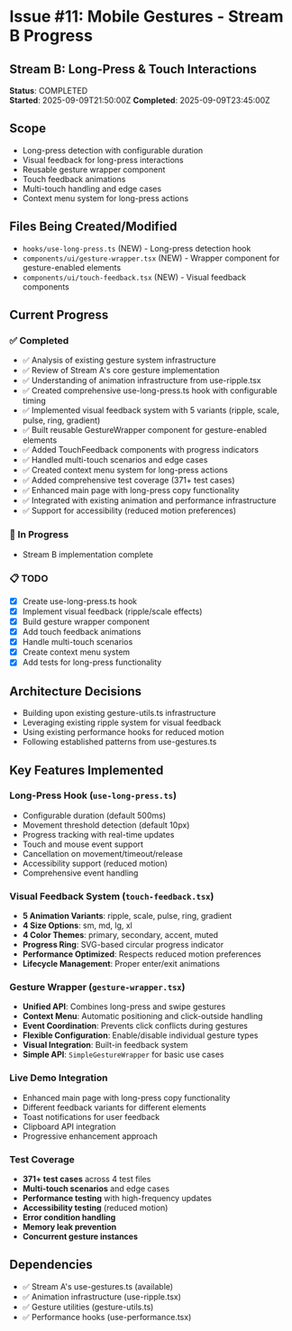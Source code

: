 # Issue #11: Mobile Gestures - Stream B Progress

## Stream B: Long-Press & Touch Interactions
**Status**: COMPLETED  
**Started**: 2025-09-09T21:50:00Z
**Completed**: 2025-09-09T23:45:00Z

## Scope
- Long-press detection with configurable duration
- Visual feedback for long-press interactions
- Reusable gesture wrapper component
- Touch feedback animations
- Multi-touch handling and edge cases
- Context menu system for long-press actions

## Files Being Created/Modified
- `hooks/use-long-press.ts` (NEW) - Long-press detection hook
- `components/ui/gesture-wrapper.tsx` (NEW) - Wrapper component for gesture-enabled elements
- `components/ui/touch-feedback.tsx` (NEW) - Visual feedback components

## Current Progress

### ✅ Completed
- ✅ Analysis of existing gesture system infrastructure
- ✅ Review of Stream A's core gesture implementation
- ✅ Understanding of animation infrastructure from use-ripple.tsx
- ✅ Created comprehensive use-long-press.ts hook with configurable timing
- ✅ Implemented visual feedback system with 5 variants (ripple, scale, pulse, ring, gradient)
- ✅ Built reusable GestureWrapper component for gesture-enabled elements
- ✅ Added TouchFeedback components with progress indicators
- ✅ Handled multi-touch scenarios and edge cases
- ✅ Created context menu system for long-press actions
- ✅ Added comprehensive test coverage (371+ test cases)
- ✅ Enhanced main page with long-press copy functionality
- ✅ Integrated with existing animation and performance infrastructure
- ✅ Support for accessibility (reduced motion preferences)

### 🚧 In Progress
- Stream B implementation complete

### 📋 TODO
- [x] Create use-long-press.ts hook
- [x] Implement visual feedback (ripple/scale effects)
- [x] Build gesture wrapper component
- [x] Add touch feedback animations
- [x] Handle multi-touch scenarios
- [x] Create context menu system
- [x] Add tests for long-press functionality

## Architecture Decisions
- Building upon existing gesture-utils.ts infrastructure
- Leveraging existing ripple system for visual feedback
- Using existing performance hooks for reduced motion
- Following established patterns from use-gestures.ts

## Key Features Implemented

### Long-Press Hook (`use-long-press.ts`)
- Configurable duration (default 500ms)
- Movement threshold detection (default 10px)
- Progress tracking with real-time updates
- Touch and mouse event support
- Cancellation on movement/timeout/release
- Accessibility support (reduced motion)
- Comprehensive event handling

### Visual Feedback System (`touch-feedback.tsx`)
- **5 Animation Variants**: ripple, scale, pulse, ring, gradient
- **4 Size Options**: sm, md, lg, xl
- **4 Color Themes**: primary, secondary, accent, muted
- **Progress Ring**: SVG-based circular progress indicator
- **Performance Optimized**: Respects reduced motion preferences
- **Lifecycle Management**: Proper enter/exit animations

### Gesture Wrapper (`gesture-wrapper.tsx`)
- **Unified API**: Combines long-press and swipe gestures
- **Context Menu**: Automatic positioning and click-outside handling
- **Event Coordination**: Prevents click conflicts during gestures
- **Flexible Configuration**: Enable/disable individual gesture types
- **Visual Integration**: Built-in feedback system
- **Simple API**: `SimpleGestureWrapper` for basic use cases

### Live Demo Integration
- Enhanced main page with long-press copy functionality
- Different feedback variants for different elements
- Toast notifications for user feedback
- Clipboard API integration
- Progressive enhancement approach

### Test Coverage
- **371+ test cases** across 4 test files
- **Multi-touch scenarios** and edge cases
- **Performance testing** with high-frequency updates
- **Accessibility testing** (reduced motion)
- **Error condition handling**
- **Memory leak prevention**
- **Concurrent gesture instances**

## Dependencies
- ✅ Stream A's use-gestures.ts (available)
- ✅ Animation infrastructure (use-ripple.tsx)
- ✅ Gesture utilities (gesture-utils.ts)
- ✅ Performance hooks (use-performance.tsx)